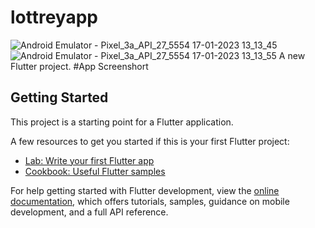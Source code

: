 # lottreyapp

![Android Emulator - Pixel_3a_API_27_5554 17-01-2023 13_13_45](https://user-images.githubusercontent.com/90089104/222450459-9d964a5e-820d-46df-bfa8-563bc032b471.png)
![Android Emulator - Pixel_3a_API_27_5554 17-01-2023 13_13_55](https://user-images.githubusercontent.com/90089104/222450470-d4c99e42-b930-4d30-9411-acfbcfd1a8d1.png)
A new Flutter project.
#App Screenshort

## Getting Started

This project is a starting point for a Flutter application.

A few resources to get you started if this is your first Flutter project:

- [Lab: Write your first Flutter app](https://docs.flutter.dev/get-started/codelab)
- [Cookbook: Useful Flutter samples](https://docs.flutter.dev/cookbook)

For help getting started with Flutter development, view the
[online documentation](https://docs.flutter.dev/), which offers tutorials,
samples, guidance on mobile development, and a full API reference.
